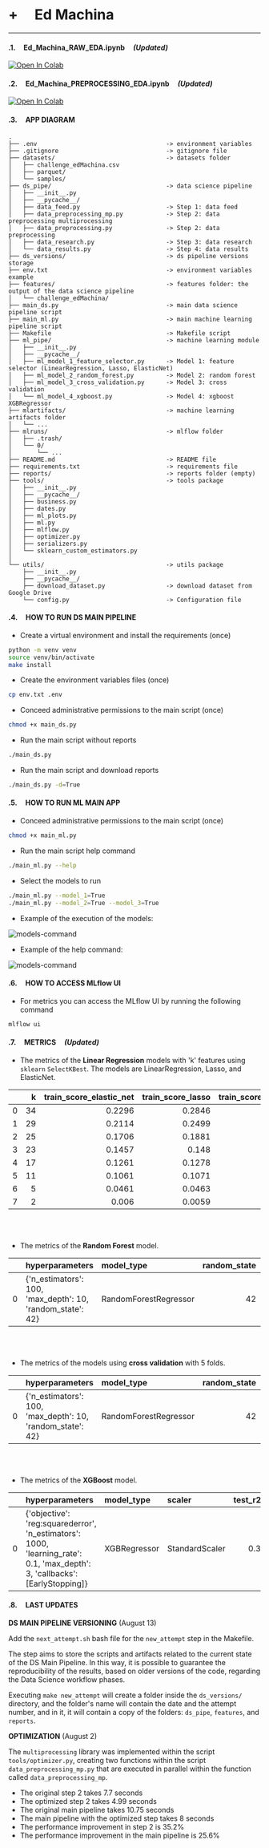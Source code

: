 # +        __Ed Machina__ 

---

#### .1.     **Ed_Machina_RAW_EDA.ipynb**     *(Updated)*

[![Open In Colab](https://colab.research.google.com/assets/colab-badge.svg)](https://colab.research.google.com/drive/16HkTb7CGf8AfLWmzKy9wxFRhyaWFhna_?usp=sharing)


#### .2.     **Ed_Machina_PREPROCESSING_EDA.ipynb**     *(Updated)*

[![Open In Colab](https://colab.research.google.com/assets/colab-badge.svg)](https://colab.research.google.com/drive/1x7SkJnYftjmRSBVv0NIRDZJCcHluDnYW?usp=sharing)


#### .3.     **APP DIAGRAM**

```
.
├── .env                                    -> environment variables
├── .gitignore                              -> gitignore file
├── datasets/                               -> datasets folder
│   ├── challenge_edMachina.csv
│   ├── parquet/
│   └── samples/
├── ds_pipe/                                -> data science pipeline
│   ├── __init__.py
│   ├── __pycache__/
│   ├── data_feed.py                        -> Step 1: data feed
│   ├── data_preprocessing_mp.py            -> Step 2: data preprocessing multiprocessing
│   ├── data_preprocessing.py               -> Step 2: data preprocessing
│   ├── data_research.py                    -> Step 3: data research
│   └── data_results.py                     -> Step 4: data results
├── ds_versions/                            -> ds pipeline versions storage
├── env.txt                                 -> environment variables example
├── features/                               -> features folder: the output of the data science pipeline
│   └── challenge_edMachina/
├── main_ds.py                              -> main data science pipeline script
├── main_ml.py                              -> main machine learning pipeline script
├── Makefile                                -> Makefile script
├── ml_pipe/                                -> machine learning module
│   ├── __init__.py
│   ├── __pycache__/
│   ├── ml_model_1_feature_selector.py      -> Model 1: feature selector (LinearRegression, Lasso, ElasticNet)
│   ├── ml_model_2_random_forest.py         -> Model 2: random forest
│   ├── ml_model_3_cross_validation.py      -> Model 3: cross validation
│   └── ml_model_4_xgboost.py               -> Model 4: xgboost XGBRegressor
├── mlartifacts/                            -> machine learning artifacts folder
│   └── ...
├── mlruns/                                 -> mlflow folder
│   ├── .trash/
│   └── 0/
│       └── ...
├── README.md                               -> README file
├── requirements.txt                        -> requirements file
├── reports/                                -> reports folder (empty)
├── tools/                                  -> tools package
│   ├── __init__.py
│   ├── __pycache__/
│   ├── business.py
│   ├── dates.py
│   ├── ml_plots.py
│   ├── ml.py
│   ├── mlflow.py
│   ├── optimizer.py
│   ├── serializers.py
│   └── sklearn_custom_estimators.py
│   
└── utils/                                  -> utils package
    ├── __init__.py
    ├── __pycache__/
    ├── download_dataset.py                 -> download dataset from Google Drive
    └── config.py                           -> Configuration file
```


#### .4.     **HOW TO RUN DS MAIN PIPELINE**

- Create a virtual environment and install the requirements (once)
```bash
python -m venv venv
source venv/bin/activate
make install
```

- Create the environment variables files (once)
```bash
cp env.txt .env
```

- Conceed administrative permissions to the main script (once)
```bash
chmod +x main_ds.py
```

- Run the main script without reports
```bash
./main_ds.py
```

- Run the main script and download reports
```bash
./main_ds.py -d=True
```



#### .5.     **HOW TO RUN ML MAIN APP**

- Conceed administrative permissions to the main script (once)
```bash
chmod +x main_ml.py
```

- Run the main script help command
```bash
./main_ml.py --help
```

- Select the models to run

```bash
./main_ml.py --model_1=True
./main_ml.py --model_2=True --model_3=True
```

- Example of the execution of the models:

![models-command](https://github.com/jackonedev/challenge_edmachina/blob/main/.gif/ml_models-ok.gif?raw=true)

- Example of the help command:

![models-command](https://github.com/jackonedev/challenge_edmachina/blob/main/.gif/ml_help-2-ok.gif?raw=true)

#### .6.     **HOW TO ACCESS MLflow UI**

- For metrics you can access the MLflow UI by running the following command
```bash
mlflow ui
```

#### .7.     **METRICS**     *(Updated)*

- The metrics of the **Linear Regression** models with 'k' features using `sklearn` `SelectKBest`. The models are LinearRegression, Lasso, and ElasticNet.

|    |   k |   train_score_elastic_net |   train_score_lasso |   train_score_lin_reg |   test_score_elastic_net |   test_score_lasso |   test_score_lin_reg |
|---:|----:|--------------------------:|--------------------:|----------------------:|-------------------------:|-------------------:|---------------------:|
|  0 |  34 |                    0.2296 |              0.2846 |                0.296  |                   0.244  |             0.2905 |               0.2959 |
|  1 |  29 |                    0.2114 |              0.2499 |                0.259  |                   0.2303 |             0.2625 |               0.2673 |
|  2 |  25 |                    0.1706 |              0.1881 |                0.1945 |                   0.1786 |             0.1918 |               0.1944 |
|  3 |  23 |                    0.1457 |              0.148  |                0.1501 |                   0.1665 |             0.1726 |               0.1776 |
|  4 |  17 |                    0.1261 |              0.1278 |                0.1291 |                   0.1495 |             0.1549 |               0.1613 |
|  5 |  11 |                    0.1061 |              0.1071 |                0.1077 |                   0.1274 |             0.1292 |               0.1328 |
|  6 |   5 |                    0.0461 |              0.0463 |                0.0464 |                   0.0612 |             0.0616 |               0.0636 |
|  7 |   2 |                    0.006  |              0.0059 |                0.006  |                   0.0063 |             0.0064 |               0.0062 |


<br/><br/>

- The metrics of the **Random Forest** model.

|    | hyperparameters                                            | model_type            |   random_state |   mean_cv_r2_score |   std_cv_r2_score |   test_r2_score |   train_r2_score |
|---:|:-----------------------------------------------------------|:----------------------|---------------:|-------------------:|------------------:|----------------:|-----------------:|
|  0 | {'n_estimators': 100, 'max_depth': 10, 'random_state': 42} | RandomForestRegressor |             42 |           0.218779 |         0.0377207 |        0.255235 |         0.891187 |

<br/><br/>

- The metrics of the models using **cross validation** with 5 folds.

|    | hyperparameters                                            | model_type            |   random_state |   mean_cv_r2_score |   std_cv_r2_score |   test_r2_score |   train_r2_score |
|---:|:-----------------------------------------------------------|:----------------------|---------------:|-------------------:|------------------:|----------------:|-----------------:|
|  0 | {'n_estimators': 100, 'max_depth': 10, 'random_state': 42} | RandomForestRegressor |             42 |           0.218779 |         0.0377207 |        0.255235 |         0.891187 |

<br/><br/>

- The metrics of the **XGBoost** model.

|    | hyperparameters                                                                                                             | model_type   | scaler         |   test_r2_score |   train_r2_score |
|---:|:----------------------------------------------------------------------------------------------------------------------------|:-------------|:---------------|----------------:|-----------------:|
|  0 | {'objective': 'reg:squarederror', 'n_estimators': 1000, 'learning_rate': 0.1, 'max_depth': 3, 'callbacks': [EarlyStopping]} | XGBRegressor | StandardScaler |        0.365994 |         0.574565 |



#### .8.     **LAST UPDATES**


**DS MAIN PIPELINE VERSIONING** (August 13)

Add the `next_attempt.sh` bash file for the `new_attempt` step in the Makefile.

The step aims to store the scripts and artifacts related to the current state of the DS Main Pipeline. In this way, it is possible to guarantee the reproducibility of the results, based on older versions of the code, regarding the Data Science workflow phases.

Executing `make new_attempt` will create a folder inside the `ds_versions/` directory, and the folder's name will contain the date and the attempt number, and in it, it will contain a copy of the folders: `ds_pipe`, `features`, and `reports`.



**OPTIMIZATION** (August 2)

The `multiprocessing` library was implemented within the script `tools/optimizer.py`, creating two functions within the script `data_preprocessing_mp.py` that are executed in parallel within the function called `data_preprocessing_mp`.

- The original step 2 takes 7.7 seconds
- The optimized step 2 takes 4.99 seconds
- The original main pipeline takes 10.75 seconds
- The main pipeline with the optimized step takes 8 seconds
- The performance improvement in step 2 is 35.2%
- The performance improvement in the main pipeline is 25.6%
